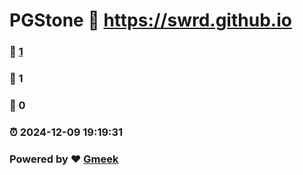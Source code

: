 # PGStone :link: https://swrd.github.io 
### :page_facing_up: [1](https://swrd.github.io/tag.html) 
### :speech_balloon: 1 
### :hibiscus: 0 
### :alarm_clock: 2024-12-09 19:19:31 
### Powered by :heart: [Gmeek](https://github.com/Meekdai/Gmeek)
